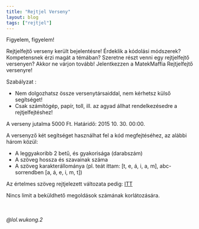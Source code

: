 ```yaml
---
title: "Rejtjel Verseny"
layout: blog
tags: ["rejtjel"]
---
```

Figyelem, figyelem!

Rejtjelfejtő verseny került bejelentésre!
Érdeklik a kódolási módszerek?
Kompetensnek érzi magát a témában?
Szeretne részt venni egy rejtjelfejtő versenyen?
Akkor ne várjon tovább! Jelentkezzen a MatekMaffia Rejtjelfejtő versenyre!

Szabályzat :

- Nem dolgozhatsz össze versenytársaiddal, nem kérhetsz külső segítséget!
- Csak számítógép, papír, toll, ill. az agyad állhat rendelkezésedre a rejtjelfejtéshez!

A verseny jutalma 5000 Ft.
Határidő: 2015 10. 30. 00:00.

A versenyző két segítséget használhat fel a kód megfejtéséhez, az alábbi három közül:
 
- A leggyakoribb 2 betű, és gyakorisága (darabszám)
- A szöveg hossza és szavainak száma
- A szöveg karakterállománya (pl. teát ittam: [t, e, á, i, a, m], abc-sorrendben [a, á, e, i, m, t])

Az értelmes szöveg rejtjelezett változata pedig: <a href="/files/rejtjel.txt">ITT</a>

Nincs limit a beküldhető megoldások számának korlátozására.

<br>
<br>
<i>@lol.wukong.2</i>
